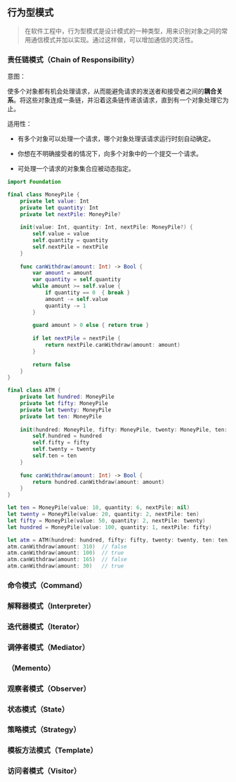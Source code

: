 ## 行为型模式

> 在软件工程中，行为型模式是设计模式的一种类型，用来识别对象之间的常用通信模式并加以实现。通过这样做，可以增加通信的灵活性。



### 责任链模式（Chain of Responsibility）

意图：

使多个对象都有机会处理请求，从而能避免请求的发送者和接受者之间的**耦合关系**。将这些对象连成一条链，并沿着这条链传递该请求，直到有一个对象处理它为止。



适用性：

* 有多个对象可以处理一个请求，哪个对象处理该请求运行时刻自动确定。

* 你想在不明确接受者的情况下，向多个对象中的一个提交一个请求。

* 可处理一个请求的对象集合应被动态指定。

```swift
import Foundation

final class MoneyPile {
    private let value: Int
    private let quantity: Int
    private let nextPile: MoneyPile?
    
    init(value: Int, quantity: Int, nextPile: MoneyPile?) {
        self.value = value
        self.quantity = quantity
        self.nextPile = nextPile
    }
    
   	func canWithdraw(amount: Int) -> Bool {
        var amount = amount
        var quantity = self.quantity
        while amount >= self.value {
            if quantity == 0  { break }
            amount -= self.value
            quantity -= 1
        }
        
        guard amount > 0 else { return true }
        
        if let nextPile = nextPile {
            return nextPile.canWithdraw(amount: amount)
        }
        
        return false
    }
}

final class ATM {
    private let hundred: MoneyPile
    private let fifty: MoneyPile
    private let twenty: MoneyPile
    private let ten: MoneyPile
    
    init(hundred: MoneyPile, fifty: MoneyPile, twenty: MoneyPile, ten: MoneyPile) {
        self.hundred = hundred
        self.fifty = fifty
        self.twenty = twenty
        self.ten = ten
    }
    
    func canWithdraw(amount: Int) -> Bool {
        return hundred.canWithdraw(amount: amount)
    }
}

let ten = MoneyPile(value: 10, quantity: 6, nextPile: nil)
let twenty = MoneyPile(value: 20, quantity: 2, nextPile: ten)
let fifty = MoneyPile(value: 50, quantity: 2, nextPile: twenty)
let hundred = MoneyPile(value: 100, quantity: 1, nextPile: fifty)

let atm = ATM(hundred: hundred, fifty: fifty, twenty: twenty, ten: ten)
atm.canWithdraw(amount: 310)  // false
atm.canWithdraw(amount: 100)  // true
atm.canWithdraw(amount: 165)  // false
atm.canWithdraw(amount: 30)   // true
```



### 命令模式（Command）



### 解释器模式（Interpreter）



### 迭代器模式（Iterator）



### 调停者模式（Mediator）

### （Memento）



### 观察者模式（Observer）



### 状态模式（State）



### 策略模式（Strategy）



### 模板方法模式（Template）



### 访问者模式（Visitor）

### 
